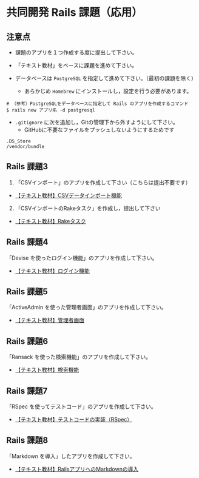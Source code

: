 # 共同開発 Rails 課題（応用）

## 注意点

- 課題のアプリを１つ作成する度に提出して下さい。

- 「テキスト教材」をベースに課題を進めて下さい。

- データベースは `PostgreSQL` を指定して進めて下さい。（最初の課題を除く）
  - あらかじめ `Homebrew` にインストールし，設定を行う必要があります。

```
# （参考）PostgreSQLをデータベースに指定して Rails のアプリを作成するコマンド
$ rails new アプリ名 -d postgresql
```

- `.gitignore` に次を追加し，Gitの管理下から外すようにして下さい。
  - GitHubに不要なファイルをプッシュしないようにするためです

```
.DS_Store
/vendor/bundle
```

## Rails 課題3

1. 「CSVインポート」のアプリを作成して下さい（こちらは提出不要です）

- [【テキスト教材】CSVデータインポート機能](https://arcane-gorge-21903.herokuapp.com/texts/217)

2. 「CSVインポートのRakeタスク」を作成し，提出して下さい

- [【テキスト教材】Rakeタスク](https://arcane-gorge-21903.herokuapp.com/texts/218)

## Rails 課題4

「Devise を使ったログイン機能」のアプリを作成して下さい。

- [【テキスト教材】ログイン機能](https://arcane-gorge-21903.herokuapp.com/texts/219)

## Rails 課題5

「ActiveAdmin を使った管理者画面」のアプリを作成して下さい。

- [【テキスト教材】管理者画面](https://arcane-gorge-21903.herokuapp.com/texts/220)

## Rails 課題6

「Ransack を使った検索機能」のアプリを作成して下さい。

- [【テキスト教材】検索機能](https://arcane-gorge-21903.herokuapp.com/texts/221)

## Rails 課題7

「RSpec を使ってテストコード」のアプリを作成して下さい。

- [【テキスト教材】テストコードの実装（RSpec）](https://arcane-gorge-21903.herokuapp.com/texts/223)

## Rails 課題8

「Markdown を導入」したアプリを作成して下さい。

- [【テキスト教材】RailsアプリへのMarkdownの導入](https://arcane-gorge-21903.herokuapp.com/texts/224)
